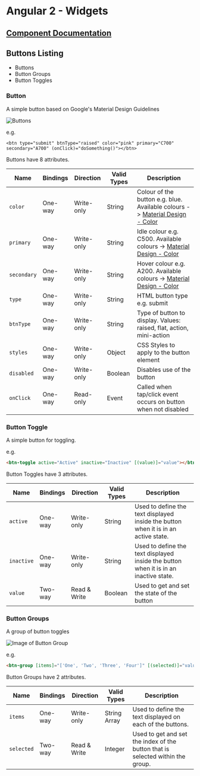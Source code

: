 
# Angular 2 - Widgets

## [Component Documentation](../README.md)

## Buttons Listing
- Buttons
- Button Groups
- Button Toggles

### Button

A simple button based on Google's Material Design Guidelines

![Buttons](https://cloud.githubusercontent.com/assets/20103948/22870737/266593c6-f1fe-11e6-8ec1-9015a817cae1.png)

e.g.
```
<btn type="submit" btnType="raised" color="pink" primary="C700" secondary="A700" (onClick)="doSomething()"></btn>
```

Buttons have 8 attributes.

Name | Bindings | Direction | Valid Types | Description
-----|----------|-----------|-------------|------------
`color`| One-way | Write-only | String | Colour of the button e.g. blue. Available colours -> [Material Design - Color](https://material.io/guidelines/style/color)
`primary`| One-way | Write-only | String | Idle colour e.g. C500. Available colours -> [Material Design - Color](https://material.io/guidelines/style/color)
`secondary`| One-way | Write-only | String | Hover colour e.g. A200. Available colours -> [Material Design - Color](https://material.io/guidelines/style/color)
`type` | One-way | Write-only | String | HTML button type e.g. submit
`btnType` | One-way | Write-only | String | Type of button to display. Values: raised, flat, action, mini-action 
`styles` | One-way | Write-only | Object | CSS Styles to apply to the button element
`disabled` | One-way | Write-only | Boolean | Disables use of the button
`onClick` | One-way | Read-only | Event | Called when tap/click event occurs on button when not disabled

### Button Toggle

A simple button for toggling.

e.g.
```html
<btn-toggle active="Active" inactive="Inactive" [(value)]="value"></btn-toggle>
```

Button Toggles have 3 attributes.

Name | Bindings | Direction | Valid Types | Description
-----|----------|-----------|-------------|------------
`active`| One-way | Write-only | String | Used to define the text displayed inside the button when it is in an active state.
`inactive`| One-way | Write-only | String | Used to define the text displayed inside the button when it is in an inactive state.
`value`| Two-way | Read & Write | Boolean | Used to get and set the state of the button

### Button Groups

A group of button toggles

![Image of Button Group](https://cloud.githubusercontent.com/assets/20103948/17200830/e6144846-54cb-11e6-9c1a-214a15f5f7ad.png)

e.g.
```html
<btn-group [items]="['One', 'Two', 'Three', 'Four']" [(selected)]="value"></btn-group>
```

Button Groups have 2 attributes.

Name | Bindings | Direction | Valid Types | Description
-----|----------|-----------|-------------|------------
`items`| One-way | Write-only | String Array | Used to define the text displayed on each of the buttons.
`selected`| Two-way | Read & Write | Integer | Used to get and set the index of the button that is selected within the group.
